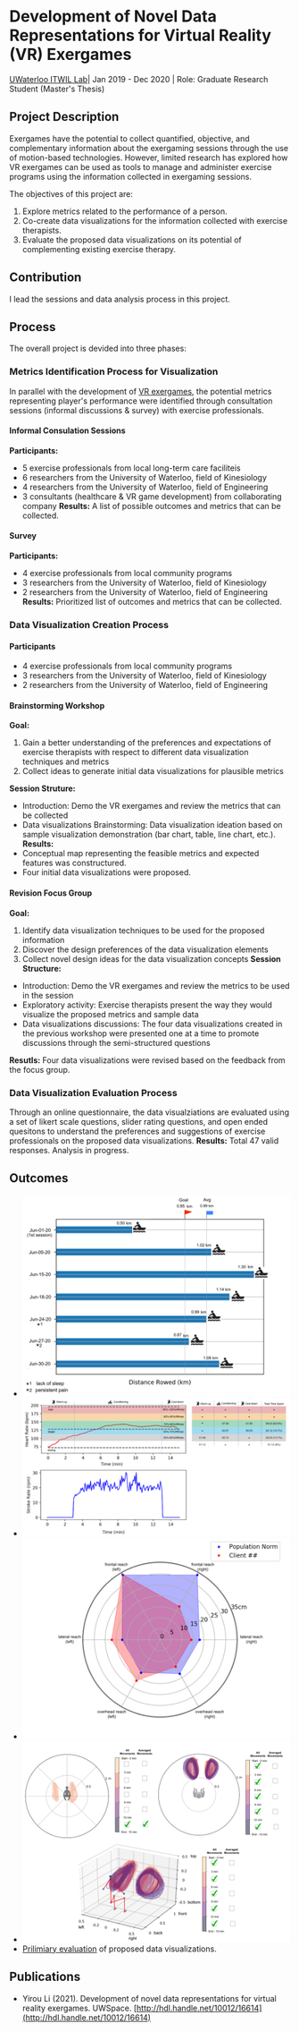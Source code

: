 # Development of Novel Data Representations for Virtual Reality (VR) Exergames
[UWaterloo ITWIL Lab](https://uwaterloo.ca/intelligent-technologies-wellness-independent-living/)| Jan 2019 - Dec 2020 | Role: Graduate Research Student (Master's Thesis)

## Project Description

Exergames have the potential to collect quantified, objective, and complementary information about the exergaming sessions through the use of motion-based technologies. However, limited research has explored how VR exergames can be used as tools to manage and administer exercise programs using the information collected in exergaming sessions. 

The objectives of this project are:
1. Explore metrics related to the performance of a person.
2. Co-create data visualizations for the information collected with exercise therapists.
3. Evaluate the proposed data visualizations on its potential of complementing existing exercise therapy.

## Contribution
I lead the sessions and data analysis process in this project.

## Process
The overall project is devided into three phases:


### Metrics Identification Process for Visualization
In parallel with the development of [VR exergames](/research/vr), the potential metrics representing player's performance were identified through consultation sessions (informal discussions & survey) with exercise professionals.  

#### Informal Consulation Sessions
**Participants:**
* 5 exercise professionals from local long-term care faciliteis
* 6 researchers from the University of Waterloo, field of Kinesiology
* 4 researchers from the University of Waterloo, field of Engineering
* 3 consultants (healthcare & VR game development) from collaborating company
**Results:**
A list of possible outcomes and metrics that can be collected.

#### Survey
**Participants:**
* 4 exercise professionals from local community programs
* 3 researchers from the University of Waterloo, field of Kinesiology
* 2 researchers from the University of Waterloo, field of Engineering
**Results:**
Prioritized list of outcomes and metrics that can be collected.

### Data Visualization Creation Process

#### Participants
* 4 exercise professionals from local community programs
* 3 researchers from the University of Waterloo, field of Kinesiology
* 2 researchers from the University of Waterloo, field of Engineering

#### Brainstorming Workshop
**Goal:**
1. Gain a better understanding of the preferences and expectations of exercise therapists with respect to different data visualization techniques and metrics
2. Collect ideas to generate initial data visualizations for plausible metrics

**Session Struture:**
- Introduction: Demo the VR exergames and review the metrics that can be collected 
- Data visualizations Brainstorming: Data visualization ideation based on sample visualization demonstration (bar chart, table, line chart, etc.).
**Results:**
- Conceptual map representing the feasible metrics and expected features was constructured.
- Four initial data visualizations were proposed.

#### Revision Focus Group
**Goal:**
1. Identify data visualization techniques to be used for the proposed information
2. Discover the design preferences of the data visualization elements
3. Collect novel design ideas for the data visualization concepts
**Session Structure:**
- Introduction: Demo the VR exergames and review the metrics to be used in the session 
- Exploratory activity: Exercise therapists present the way they would visualize the proposed metrics and sample data
- Data visualizations discussions: The four data visualizations created in the previous workshop were presented one at a time to promote discussions through the semi-structured questions 

**Resutls:**
Four data visualizations were revised based on the feedback from the focus group.


### Data Visualization Evaluation Process
Through an online questionnaire, the data visualziations are evaluated using a set of likert scale questions, slider rating questions, and open ended quesitons to understand the preferences and suggestions of exercise professionals on the proposed data visualizations. 
**Results:**
Total 47 valid responses. Analysis in progress.

## Outcomes 
* ![Distance rowed data visualization](/images/DRDV.png)
* ![Heart rate and (arm movement) stroke rate data visualization](/images/HRSR.png)
* ![Frontal reach and overhead reach data visualization](/images/FROR.png)
* ![3D motion trajectory during gameplay data visualization](/images/MTDG.png)
* [Prilimiary evaluation](ttp://hdl.handle.net/10012/16614) of proposed data visualizations.


## Publications 
* Yirou Li (2021). Development of novel data representations for virtual reality exergames. UWSpace. [http://hdl.handle.net/10012/16614](http://hdl.handle.net/10012/16614)
